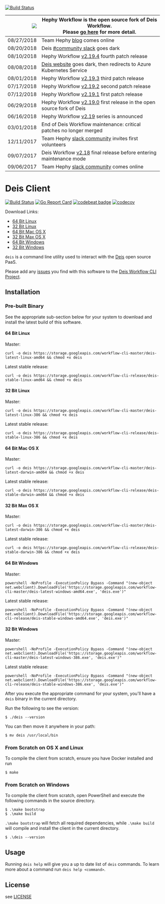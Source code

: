 [![Build Status](https://travis-ci.org/deiscc/workflow-cli.svg?branch=master)](https://travis-ci.org/deiscc/workflow-cli)

|![](https://upload.wikimedia.org/wikipedia/commons/thumb/4/4c/Anchor_pictogram_yellow.svg/156px-Anchor_pictogram_yellow.svg.png) | Hephy Workflow is the open source fork of Deis Workflow.<br />Please [go here](https://www.deiscc.com/) for more detail. |
|---:|---|
| 08/27/2018 | Team Hephy [blog][] comes online |
| 08/20/2018 | Deis [#community slack][] goes dark |
| 08/10/2018 | Hephy Workflow [v2.19.4][] fourth patch release |
| 08/08/2018 | [Deis website][] goes dark, then redirects to Azure Kubernetes Service |
| 08/01/2018 | Hephy Workflow [v2.19.3][] third patch release |
| 07/17/2018 | Hephy Workflow [v2.19.2][] second patch release |
| 07/12/2018 | Hephy Workflow [v2.19.1][] first patch release |
| 06/29/2018 | Hephy Workflow [v2.19.0][] first release in the open source fork of Deis |
| 06/16/2018 | Hephy Workflow [v2.19][] series is announced |
| 03/01/2018 | End of Deis Workflow maintenance: critical patches no longer merged |
| 12/11/2017 | Team Hephy [slack community][] invites first volunteers |
| 09/07/2017 | Deis Workflow [v2.18][] final release before entering maintenance mode |
| 09/06/2017 | Team Hephy [slack community][] comes online |

# Deis Client

[![Build Status](https://ci.deis.cc/buildStatus/icon?job=Deis/workflow-cli/master)](https://ci.deis.cc/job/Deis/job/workflow-cli/job/master/)
[![Go Report Card](https://goreportcard.com/badge/github.com/deiscc/workflow-cli)](https://goreportcard.com/report/github.com/deiscc/workflow-cli)
[![codebeat badge](https://codebeat.co/badges/05d314a8-ca61-4211-b69e-e7a3033662c8)](https://codebeat.co/projects/github-com-deis-workflow-cli)
[![codecov](https://codecov.io/gh/deis/workflow-cli/branch/master/graph/badge.svg)](https://codecov.io/gh/deis/workflow-cli)

Download Links:

- [64 Bit Linux](https://storage.googleapis.com/workflow-cli-master/deis-latest-linux-amd64)
- [32 Bit Linux](https://storage.googleapis.com/workflow-cli-master/deis-latest-linux-386)
- [64 Bit Mac OS X](https://storage.googleapis.com/workflow-cli-master/deis-latest-darwin-amd64)
- [32 Bit Max OS X](https://storage.googleapis.com/workflow-cli-master/deis-latest-darwin-386)
- [64 Bit Windows](https://storage.googleapis.com/workflow-cli-master/deis-latest-windows-amd64.exe)
- [32 Bit Windows](https://storage.googleapis.com/workflow-cli-master/deis-latest-windows-386.exe)

`deis` is a command line utility used to interact with the [Deis](http://deis.cc) open source PaaS.

Please add any [issues](https://github.com/deiscc/workflow-cli/issues) you find with this software to the [Deis Workflow CLI Project](https://github.com/deiscc/workflow-cli).

## Installation

### Pre-built Binary

See the appropriate sub-section below for your system to download and install the latest build of this software.

#### 64 Bit Linux

Master:

```console
curl -o deis https://storage.googleapis.com/workflow-cli-master/deis-latest-linux-amd64 && chmod +x deis
```

Latest stable release:

```
curl -o deis https://storage.googleapis.com/workflow-cli-release/deis-stable-linux-amd64 && chmod +x deis
```

#### 32 Bit Linux

Master:

```console
curl -o deis https://storage.googleapis.com/workflow-cli-master/deis-latest-linux-386 && chmod +x deis
```

Latest stable release:

```
curl -o deis https://storage.googleapis.com/workflow-cli-release/deis-stable-linux-386 && chmod +x deis
```

#### 64 Bit Mac OS X

Master:

```console
curl -o deis https://storage.googleapis.com/workflow-cli-master/deis-latest-darwin-amd64 && chmod +x deis
```

Latest stable release:

```
curl -o deis https://storage.googleapis.com/workflow-cli-release/deis-stable-darwin-amd64 && chmod +x deis
```

#### 32 Bit Max OS X

Master:

```console
curl -o deis https://storage.googleapis.com/workflow-cli-master/deis-latest-darwin-386 && chmod +x deis
```

Latest stable release:

```
curl -o deis https://storage.googleapis.com/workflow-cli-release/deis-stable-darwin-386 && chmod +x deis
```

#### 64 Bit Windows

Master:

```console
powershell -NoProfile -ExecutionPolicy Bypass -Command "(new-object net.webclient).DownloadFile('https://storage.googleapis.com/workflow-cli-master/deis-latest-windows-amd64.exe', 'deis.exe')"
```

Latest stable release:

```
powershell -NoProfile -ExecutionPolicy Bypass -Command "(new-object net.webclient).DownloadFile('https://storage.googleapis.com/workflow-cli-release/deis-stable-windows-amd64.exe', 'deis.exe')"
```

#### 32 Bit Windows

Master:

```console
powershell -NoProfile -ExecutionPolicy Bypass -Command "(new-object net.webclient).DownloadFile('https://storage.googleapis.com/workflow-cli-master/deis-latest-windows-386.exe', 'deis.exe')"
```

Latest stable release:

```
powershell -NoProfile -ExecutionPolicy Bypass -Command "(new-object net.webclient).DownloadFile('https://storage.googleapis.com/workflow-cli-release/deis-stable-windows-386.exe', 'deis.exe')"
```


After you execute the appropriate command for your system, you'll have a `deis` binary in the current directory.

Run the following to see the version:

```console
$ ./deis --version
```

You can then move it anywhere in your path:

```console
$ mv deis /usr/local/bin
```

### From Scratch on OS X and Linux

To compile the client from scratch, ensure you have Docker installed and run

    $ make

### From Scratch on Windows

To compile the client from scratch, open PowerShell and execute the following commands in the source directory.

    $ .\make bootstrap
    $ .\make build

`.\make bootstrap` will fetch all required dependencies, while `.\make build` will compile and install
the client in the current directory.

    $ .\deis --version

## Usage

Running `deis help` will give you a up to date list of `deis` commands.
To learn more about a command run `deis help <command>`.

## License

see [LICENSE](https://github.com/deiscc/workflow-cli/blob/master/LICENSE)

[v2.18]: https://github.com/deiscc/workflow/releases/tag/v2.18.0
[k8s-home]: http://kubernetes.io
[install-k8s]: http://kubernetes.io/gettingstarted/
[mkdocs]: http://www.mkdocs.org/
[issues]: https://github.com/deiscc/workflow/issues
[prs]: https://github.com/deiscc/workflow/pulls
[Deis website]: http://deis.cc/
[blog]: https://blog.deiscc.info/blog/
[#community slack]: https://slack.deis.cc/
[slack community]: https://slack.deiscc.com/
[v2.18]: https://github.com/deiscc/workflow/releases/tag/v2.18.0
[v2.19]: https://web.deiscc.com
[v2.19.0]: https://gist.github.com/Cryptophobia/24c204583b18b9fc74c629fb2b62dfa3/revisions
[v2.19.1]: https://github.com/deiscc/workflow/releases/tag/v2.19.1
[v2.19.2]: https://github.com/deiscc/workflow/releases/tag/v2.19.2
[v2.19.3]: https://github.com/deiscc/workflow/releases/tag/v2.19.3
[v2.19.4]: https://github.com/deiscc/workflow/releases/tag/v2.19.4
